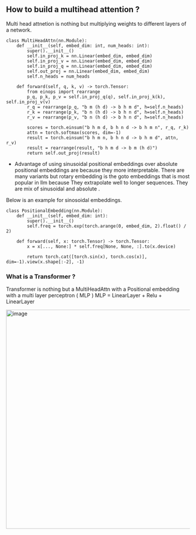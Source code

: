 <!-- Draft -->
## How to build a multihead attention ?

Multi head attnetion is nothing but multiplying weights to different layers of a network.

```
class MultiHeadAttn(nn.Module):
    def __init__(self, embed_dim: int, num_heads: int):
        super().__init__()
        self.in_proj_k = nn.Linear(embed_dim, embed_dim)
        self.in_proj_v = nn.Linear(embed_dim, embed_dim)
        self.in_proj_q = nn.Linear(embed_dim, embed_dim)
        self.out_proj = nn.Linear(embed_dim, embed_dim)
        self.n_heads = num_heads

    def forward(self, q, k, v) -> torch.Tensor:
        from einops import rearrange
        p_q, p_k, p_v = self.in_proj_q(q), self.in_proj_k(k), self.in_proj_v(v)
        r_q = rearrange(p_q, "b m (h d) -> b h m d", h=self.n_heads)
        r_k = rearrange(p_k, "b n (h d) -> b h n d", h=self.n_heads)
        r_v = rearrange(p_v, "b n (h d) -> b h n d", h=self.n_heads)

        scores = torch.einsum("b h m d, b h n d -> b h m n", r_q, r_k)
        attn = torch.softmax(scores, dim=-1)
        result = torch.einsum("b h m n, b h n d -> b h m d", attn, r_v)
        result = rearrange(result, "b h m d -> b m (h d)")
        return self.out_proj(result)
```

- Advantage of using sinusoidal positional embeddings over absolute positional embeddings are because they more interpretable. There are many variants but rotary embedding is the goto embeddings that is most popular in llm because They extrapolate well to longer sequences. They are mix of sinusoidal and absolute .

Below is an example for sinosoidal embeddings.

```
class PositionalEmbedding(nn.Module):
    def __init__(self, embed_dim: int):
        super().__init__()
        self.freq = torch.exp(torch.arange(0, embed_dim, 2).float() / 2)

    def forward(self, x: torch.Tensor) -> torch.Tensor:
        x = x[..., None:] * self.freq[None, None, :].to(x.device)
        
        return torch.cat([torch.sin(x), torch.cos(x)], dim=-1).view(x.shape[:-2], -1)

```

### What is a Transformer ?
Transformer is nothing but a MultiHeadAttn with a Positional embedding with a multi layer perceptron ( MLP ) 
MLP = LinearLayer + Relu + LinearLayer

<img width="600" alt="image" src="https://github.com/user-attachments/assets/1998ca6a-2780-4f90-8897-bcc0b1336394" />

